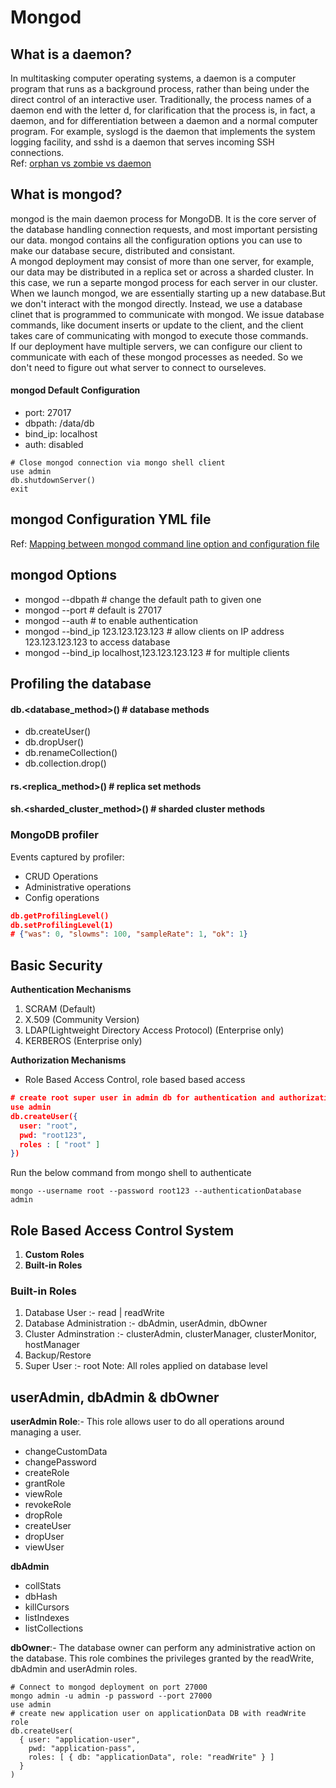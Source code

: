 # Mongod
## What is a daemon?
In multitasking computer operating systems, a daemon is a computer program that runs as a background process, rather than being under the direct control of an interactive user. Traditionally, the process names of a daemon end with the letter d, for clarification that the process is, in fact, a daemon, and for differentiation between a daemon and a normal computer program. For example, syslogd is the daemon that implements the system logging facility, and sshd is a daemon that serves incoming SSH connections. <br>
Ref: [orphan vs zombie vs daemon](https://www.gmarik.info/blog/2012/orphan-vs-zombie-vs-daemon-processes/)

## What is mongod?
mongod is the main daemon process for MongoDB. It is the core server of the database handling connection requests, and most important persisting our data. mongod contains all the configuration options you can use to make our database secure, distributed and consistant. <br>
A mongod deployment may consist of more than one server, for example, our data may be distributed in a replica set or across a sharded cluster. In this case, we run a separte mongod process for each server in our cluster. <br>
When we launch mongod, we are essentially starting up a new database.But we don't interact with the mongod directly. Instead, we use a database clinet that is programmed to communicate with mongod. We issue database commands, like document inserts or update to the client, and the client takes care of communicating with mongod to execute those commands. <br>
If our deployment have multiple servers, we can configure our client to communicate with each of these mongod processes as needed. So we don't need to figure out what server to connect to ourseleves.<br>

#### mongod Default Configuration
- port: 27017
- dbpath: /data/db
- bind_ip: localhost
- auth: disabled 
```shell
# Close mongod connection via mongo shell client
use admin
db.shutdownServer()
exit
```
## mongod Configuration YML file
Ref: [Mapping between mongod command line option and configuration file](https://docs.mongodb.com/manual/reference/configuration-file-settings-command-line-options-mapping/)

## mongod Options
- mongod --dbpath <directory path> # change the default path to given one
- mongod --port <port number> # default is 27017
- mongod --auth # to enable authentication
- mongod --bind_ip 123.123.123.123 # allow clients on IP address 123.123.123.123 to access database
- mongod --bind_ip localhost,123.123.123.123 # for multiple clients

## Profiling the database
#### db.<database_method>() # database methods
- db.createUser()
- db.dropUser()
- db.renameCollection()
- db.collection.drop()
#### rs.<replica_method>() # replica set methods
#### sh.<sharded_cluster_method>() # sharded cluster methods

### MongoDB profiler
Events captured by profiler:
- CRUD Operations
- Administrative operations
- Config operations
```json
db.getProfilingLevel()
db.setProfilingLevel(1)
# {"was": 0, "slowms": 100, "sampleRate": 1, "ok": 1}
```
  
## Basic Security
<b>Authentication Mechanisms</b>
1. SCRAM (Default)
2. X.509 (Community Version)
3. LDAP(Lightweight Directory Access Protocol) (Enterprise only)
4. KERBEROS (Enterprise only)

<b>Authorization Mechanisms</b>
- Role Based Access Control, role based based access
```json
# create root super user in admin db for authentication and authorization using SCRAM
use admin
db.createUser({
  user: "root",
  pwd: "root123",
  roles : [ "root" ]
})
```
Run the below command from mongo shell to authenticate 
```
mongo --username root --password root123 --authenticationDatabase admin
```

## Role Based Access Control System
1. <b>Custom Roles</b><br>
2. <b>Built-in Roles</b>

### Built-in Roles 
1. Database User :- read | readWrite
2. Database Administration :- dbAdmin, userAdmin, dbOwner
3. Cluster Adminstration :- clusterAdmin, clusterManager, clusterMonitor, hostManager
4. Backup/Restore
5. Super User :- root
Note: All roles applied on database level

## userAdmin, dbAdmin & dbOwner
<b>userAdmin Role</b>:- This role allows user to do all operations around managing a user.
- changeCustomData 
- changePassword
- createRole
- grantRole
- viewRole
- revokeRole
- dropRole
- createUser
- dropUser
- viewUser

<b>dbAdmin</b>
- collStats
- dbHash
- killCursors
- listIndexes
- listCollections
  
<b>dbOwner</b>:- The database owner can perform any administrative action on the database. This role combines the privileges granted by the readWrite, dbAdmin and userAdmin roles.
```
# Connect to mongod deployment on port 27000
mongo admin -u admin -p password --port 27000
use admin
# create new application user on applicationData DB with readWrite role
db.createUser(
  { user: "application-user",
    pwd: "application-pass",
    roles: [ { db: "applicationData", role: "readWrite" } ]
  }
)
```
